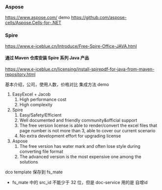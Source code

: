 ### Aspose 
https://www.aspose.com/
demo
https://github.com/aspose-cells/Aspose.Cells-for-.NET

### Spire
https://www.e-iceblue.cn/Introduce/Free-Spire-Office-JAVA.html

#### 通过 Maven 仓库安装 Spire 系列 Java 产品 
https://www.e-iceblue.cn/licensing/install-spirepdf-for-java-from-maven-repository.html


基本介绍，公司，使用人数，价格对比
集成方法
demo 

1.  EasyExcel + Jacob
    1.  High performance cost
    2.  High complexity
2.  Spire
    1.  Easy/Safety/Efficient
    2.  Well documented and friendly community&official support
    3.  The free version license is able to render/convert the excel files that page number is not more than 3, able to cover our current scenario
    4.  No extra development effort for upgrading license
3.  Aspose
    1.  The free version has water mark and often lose style during converting file format
    2.  The advanced version is the most expensive one among the solutions


dco template  保存到 fs_mate 
- fs_mate 中的 src_id 不能少于 32 位，但是 doc-service 用的是 自增id